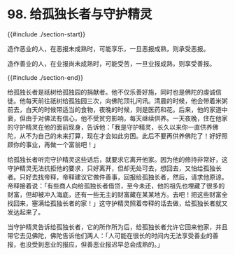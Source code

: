 # 98. 给孤独长者与守护精灵
{{#include ./section-start}}

造作恶业的人，在恶报未成熟时，可能享乐，一旦恶报成熟，则承受恶报。



造作善业的人，在业报尚未成熟时，可能受苦，一旦业报成熟，则享受善报。

{{#include ./section-end}}

给孤独长者是祇树给孤独园的捐献者。他不仅乐善好施，同时也是佛陀的虔诚信徒。他每天前往祇树给孤独园三次，向佛陀顶礼问讯。清晨的时候，他会带着米粥前去，白天的时候带适当的食物，夜晚的时候，则是医药和花。后来，他的家道中衰，但由于对佛法有信心，他不受贫穷影响，每天继续供养。一天夜晚，住在他家的守护精灵在他的面前现身，告诉他：「我是守护精灵，长久以来你一直供养佛陀，从不为自己的未来打算，现在才会如此穷困。此后不要再供养佛陀了！好好照顾你的事业，再做一个富翁吧！」

给孤独长者听完守护精灵这些话后，就要求它离开他家。因为他的修持非常好，这守护精灵无法抗拒他的要求，只好离开，但却无处可去，想回去，又怕给孤独长者。只好去找帝释，帝释建议它做件善事，回报给孤独长者，然后，请求他原谅。帝释接着说：「有些商人向给孤独长者借贷，至今未还，他的祖先也埋藏了很多的财富，但却被冲入海底，还有一些无主的财富藏在某某地方。去吧！把这些财富全找回来，塞满给孤独长者的家！」这守护精灵照着帝释的话去做，给孤独长者就又发达起来了。

当守护精灵告诉给孤独长者，它的所作所为后，给孤独长者允许它回来他家，并且带它去见佛陀，佛陀告诉他们两人：「人可能在很长的时间内无法享受善业的善报，也没受到恶业的报应，但善恶业报迟早总会成熟的。」


